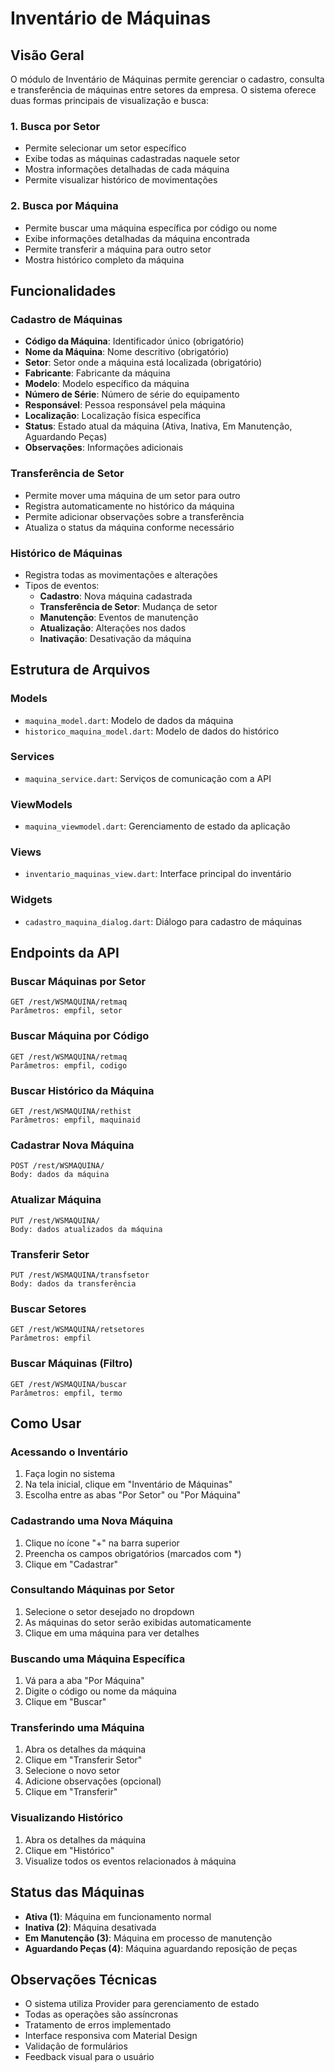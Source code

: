 # Inventário de Máquinas

## Visão Geral

O módulo de Inventário de Máquinas permite gerenciar o cadastro, consulta e transferência de máquinas entre setores da empresa. O sistema oferece duas formas principais de visualização e busca:

### 1. Busca por Setor
- Permite selecionar um setor específico
- Exibe todas as máquinas cadastradas naquele setor
- Mostra informações detalhadas de cada máquina
- Permite visualizar histórico de movimentações

### 2. Busca por Máquina
- Permite buscar uma máquina específica por código ou nome
- Exibe informações detalhadas da máquina encontrada
- Permite transferir a máquina para outro setor
- Mostra histórico completo da máquina

## Funcionalidades

### Cadastro de Máquinas
- **Código da Máquina**: Identificador único (obrigatório)
- **Nome da Máquina**: Nome descritivo (obrigatório)
- **Setor**: Setor onde a máquina está localizada (obrigatório)
- **Fabricante**: Fabricante da máquina
- **Modelo**: Modelo específico da máquina
- **Número de Série**: Número de série do equipamento
- **Responsável**: Pessoa responsável pela máquina
- **Localização**: Localização física específica
- **Status**: Estado atual da máquina (Ativa, Inativa, Em Manutenção, Aguardando Peças)
- **Observações**: Informações adicionais

### Transferência de Setor
- Permite mover uma máquina de um setor para outro
- Registra automaticamente no histórico da máquina
- Permite adicionar observações sobre a transferência
- Atualiza o status da máquina conforme necessário

### Histórico de Máquinas
- Registra todas as movimentações e alterações
- Tipos de eventos:
  - **Cadastro**: Nova máquina cadastrada
  - **Transferência de Setor**: Mudança de setor
  - **Manutenção**: Eventos de manutenção
  - **Atualização**: Alterações nos dados
  - **Inativação**: Desativação da máquina

## Estrutura de Arquivos

### Models
- `maquina_model.dart`: Modelo de dados da máquina
- `historico_maquina_model.dart`: Modelo de dados do histórico

### Services
- `maquina_service.dart`: Serviços de comunicação com a API

### ViewModels
- `maquina_viewmodel.dart`: Gerenciamento de estado da aplicação

### Views
- `inventario_maquinas_view.dart`: Interface principal do inventário

### Widgets
- `cadastro_maquina_dialog.dart`: Diálogo para cadastro de máquinas

## Endpoints da API

### Buscar Máquinas por Setor
```
GET /rest/WSMAQUINA/retmaq
Parâmetros: empfil, setor
```

### Buscar Máquina por Código
```
GET /rest/WSMAQUINA/retmaq
Parâmetros: empfil, codigo
```

### Buscar Histórico da Máquina
```
GET /rest/WSMAQUINA/rethist
Parâmetros: empfil, maquinaid
```

### Cadastrar Nova Máquina
```
POST /rest/WSMAQUINA/
Body: dados da máquina
```

### Atualizar Máquina
```
PUT /rest/WSMAQUINA/
Body: dados atualizados da máquina
```

### Transferir Setor
```
PUT /rest/WSMAQUINA/transfsetor
Body: dados da transferência
```

### Buscar Setores
```
GET /rest/WSMAQUINA/retsetores
Parâmetros: empfil
```

### Buscar Máquinas (Filtro)
```
GET /rest/WSMAQUINA/buscar
Parâmetros: empfil, termo
```

## Como Usar

### Acessando o Inventário
1. Faça login no sistema
2. Na tela inicial, clique em "Inventário de Máquinas"
3. Escolha entre as abas "Por Setor" ou "Por Máquina"

### Cadastrando uma Nova Máquina
1. Clique no ícone "+" na barra superior
2. Preencha os campos obrigatórios (marcados com *)
3. Clique em "Cadastrar"

### Consultando Máquinas por Setor
1. Selecione o setor desejado no dropdown
2. As máquinas do setor serão exibidas automaticamente
3. Clique em uma máquina para ver detalhes

### Buscando uma Máquina Específica
1. Vá para a aba "Por Máquina"
2. Digite o código ou nome da máquina
3. Clique em "Buscar"

### Transferindo uma Máquina
1. Abra os detalhes da máquina
2. Clique em "Transferir Setor"
3. Selecione o novo setor
4. Adicione observações (opcional)
5. Clique em "Transferir"

### Visualizando Histórico
1. Abra os detalhes da máquina
2. Clique em "Histórico"
3. Visualize todos os eventos relacionados à máquina

## Status das Máquinas

- **Ativa (1)**: Máquina em funcionamento normal
- **Inativa (2)**: Máquina desativada
- **Em Manutenção (3)**: Máquina em processo de manutenção
- **Aguardando Peças (4)**: Máquina aguardando reposição de peças

## Observações Técnicas

- O sistema utiliza Provider para gerenciamento de estado
- Todas as operações são assíncronas
- Tratamento de erros implementado
- Interface responsiva com Material Design
- Validação de formulários
- Feedback visual para o usuário 